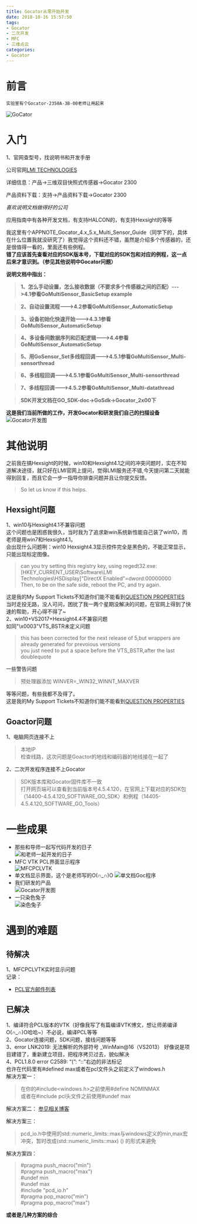 ```yaml
---
title: Gocator从零开始开发
date: 2018-10-16 15:57:50
tags:
- Gocator
- 二次开发
- MFC
- 三维点云
categories:
- Gocator
---
```


# 前言
    实验室有个Gocator-2350A-3B-00老师让用起来
![GoCator](Gocator.jpg)   
# 入门
1、官网查型号，找说明书和开发手册

公司官网[LMI TECHNOLOGIES](https://lmi3d.com/cn/products/gocator)

详细信息：产品->三维双目快照式传感器->Gocator 2300

产品资料下载：支持->产品资料下载->Gocator 2300

*喜欢说明文档做得好的公司*

应用指南中有各种开发文档，有支持HALCON的，有支持Hexsight的等等

我这里有个APPNOTE_Gocator_4.x_5.x_Multi_Sensor_Guide（同学下的，具体在什么位置我就没研究了）我觉得这个资料还不错，虽然是介绍多个传感器的，还是很值得一看的，里面还有些例程。  
**错了应该首先查看对应的SDK版本号，下载对应的SDK包和对应的例程，这一点后来才意识到。（参见其他说明中Gocator问题）**  

**说明文档中指出：**
>**1、怎么手动设置，怎么接收数据（不要求多个传感器之间的匹配）--->4.1参看GoMultiSensor_BasicSetup example**

>**2、自动设置流程--->4.2参看GoMultiSensor_AutomaticSetup**

>**3、设备初始化快速开始--->4.3.1参看GoMultiSensor_AutomaticSetup**

>**4、多设备间数据序列和匹配逻辑--->4.4参看GoMultiSensor_AutomaticSetup**

>**5、用GoSensor_Set多线程回调--->4.5.1参看GoMultiSensor_Multi-sensorthread**

>**6、多线程回调--->4.5.1参看GoMultiSensor_Multi-sensorthread**

>**7、多线程回调--->4.5.2参看GoMultiSensor_Multi-datathread**

>**SDK开发文档在GO_SDK-doc->GoSdk->Gocator_2x00下**

**这是我们当前所做的工作，开发Gocator和研发我们自己的扫描设备**  
![Gocator开发图](Gocator开发图.JPG)  

# 其他说明 
之前我在搞Hexsight的时候，win10和Hexsight4.1之间的冲突问题时，实在不知道解决途径，就只好在LMI官网上提问，觉得LMI服务还不错,今天提问第二天就能得到回复，而且它会一步一指导你排查问题并且让你提交反馈。  
>So let us know if this helps.  

## Hexsight问题
1、win10与Hexsight4.1不兼容问题  
这个问题也是困惑我很久，当时我为了追求新win系统新性能自己装了win10，而老师是用win7和Hexsight4.1。      
会出现什么问题咧：win10 Hexsight4.3显示控件完全是黑色的，不能正常显示，只能出现标定图像。  
>can you try setting this registry key, using regedt32.exe:  
>[HKEY_CURRENT_USER\Software\LMI Technologies\HSDisplay]"DirectX Enabled"=dword:00000000  
>Then, to be on the safe side, reboot the PC, and try again.   

这是我的My Support Tickets不知道你们能不能看到[QUESTION PROPERTIES](https://support.lmi3d.com/view.php?ticketref=6082-TOFV-1510&pass=noJJp2yj)    
当时走投无路，没人可问，困扰了我一两个星期没解决的问题，在官网上得到了快速的帮助，开心得不得了~  
2、win10+VS2017+Hexsight4.4不兼容问题  
如同"\x0003"VTS_BSTR未定义问题  
>this has been corrected for the next release of 5,but wrappers are already generated for prevoious versions  
>you just need to put a space before the VTS_BSTR,after the last doublequote  

一些警告问题  
>预处理器添加  WINVER=_WIN32_WINNT_MAXVER  

等等问题，有些我都不及得了。  
这是我的My Support Tickets不知道你们能不能看到[QUESTION PROPERTIES](https://support.lmi3d.com/view.php?ticketref=2560-QTUK-6985&pass=noJJp2yj)   
## Goactor问题
1、电脑网页连接不上  
>本地IP  
>检查线路，这次问题是Goactor的地线和编码器的地线接在一起了  

2、二次开发程序连接不上Gocator  
>SDK版本库和Gocator固件库不一致  
>打开网页端可以查看到当前版本号4.5.4.120，在官网上下载对应的SDK包（14400-4.5.4.120_SOFTWARE_GO_SDK）和例程（14405-4.5.4.120_SOFTWARE_GO_Tools）  

# 一些成果  
- 那些和导师一起写代码开发的日子   
![和老师一起开发的日子](和老师一起开发的日子.jpg)   
- MFC VTK PCL界面显示程序  
![MFCPCLVTK](MFCPCLVTK.jpg)   
- 单文档显示界面，这个是老师写的O(∩_∩)O
![单文档Goc程序](单文档Goc程序.jpg)   
- 我们研发的产品  
![Gocator开发图](Gocator开发图.JPG)    
- 一只染色兔子   
![染色兔子](染色兔子.jpg)

# 遇到的难题    
## 待解决 
1、MFCPCLVTK实时显示问题  
记录：  
- [PCL官方邮件列表](http://www.pcl-users.org/PCL-Visualization-with-VTK-in-MFC-Dialog-td4028429.html)  

## 已解决  
1、编译符合PCL版本的VTK（好像我写了有篇编译VTK博文，想让师弟编译O(∩_∩)O哈哈~）不必说，编译PCL等等  
2、Gocator连接问题，SDK问题，接线问题等等    
3、error LNK2019: 无法解析的外部符号 _WinMain@16（VS2013） 好像说是项目建错了，重新建立项目，把程序拷贝过去，貌似解决  
4、PCL1.8.0 error C2589: “(”: “::”右边的非法标记  
也许在代码里有#defined max或者在pcl文件头之前定义了windows.h  
解决方案一：  
>在你的#include<windows.h>之前使用#define NOMINMAX  
>或者在#include pcl头文件之前使用#undef max  

解决方案二：
[参见相关博客](https://blog.csdn.net/zhuangshn/article/details/5537499#)  

解决方案三：  
>pcd_io.h中使用的std::numeric_limits<int>::max与windows定义的min,max宏冲突，暂时改成(std::numeric_limits<int>::max) () 的形式来避免  

解决方案四：
>#pragma   push_macro("min")    
>#pragma   push_macro("max")    
>#undef   min    
>#undef   max    
>#include "pcd_io.h"  
>#pragma   pop_macro("min")    
>#pragma   pop_macro("max")    

**或者是几种方案的综合**















